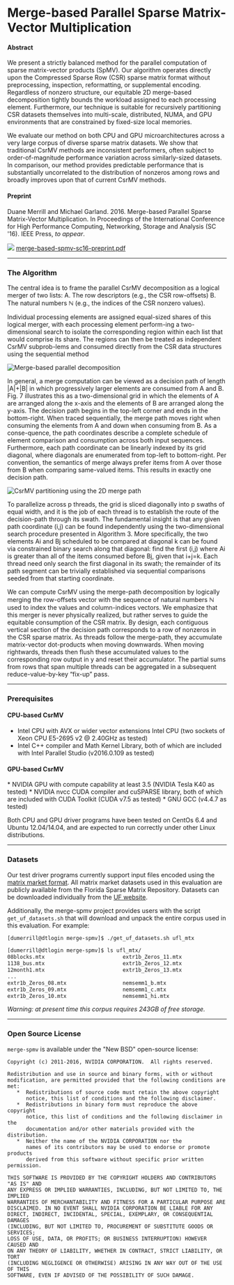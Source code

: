 # Merge-based Parallel Sparse Matrix-Vector Multiplication

<h4>Abstract</h4>

We present a strictly balanced method for the parallel computation of sparse matrix-vector products (SpMV). Our algorithm operates directly upon the Compressed Sparse Row (CSR) sparse matrix format without preprocessing, inspection, reformatting, or supplemental encoding. Regardless of nonzero structure, our equitable 2D merge-based decomposition tightly bounds the workload assigned to each processing element. Furthermore, our technique is suitable for recursively partitioning CSR datasets themselves into multi-scale, distributed, NUMA, and GPU environments that are constrained by fixed-size local memories.

We evaluate our method on both CPU and GPU microarchitectures across a very large corpus of diverse sparse matrix datasets. We show that traditional CsrMV methods are inconsistent performers, often subject to order-of-magnitude performance variation across similarly-sized datasets. In comparison, our method provides predictable performance that is substantially uncorrelated to the distribution of nonzeros among rows and broadly improves upon that of current CsrMV methods.

<h4>Preprint</h4>

Duane Merrill and Michael Garland.  2016.  Merge-based Parallel Sparse Matrix-Vector Multiplication.  In Proceedings of the International Conference for High Performance Computing, Networking, Storage and Analysis (SC '16). IEEE Press, *to appear*.

![](http://wwwimages.adobe.com/content/dam/acom/en/legal/images/badges/Adobe_PDF_file_icon_32x32.png) [merge-based-spmv-sc16-preprint.pdf](https://github.com/dumerrill/merge-spmv/raw/master/merge-based-spmv-sc16-preprint.pdf)

<hr>
<h3>The Algorithm</h3>

The central idea is to frame the parallel CsrMV decomposition as a logical merger of two lists: 
A.	The row descriptors (e.g., the CSR row-offsets)
B.	The natural numbers ℕ (e.g., the indices of the CSR nonzero values).  

Individual processing elements are assigned equal-sized shares of this logical merger, with each processing element perform-ing a two-dimensional search to isolate the corresponding region within each list that would comprise its share.  The regions can then be treated as independent CsrMV subprob-lems and consumed directly from the CSR data structures using the sequential method 

![Merge-based parallel decomposition](https://github.com/dumerrill/merge-spmv/raw/master/merge_decomposition.png)

In general, a merge computation can be viewed as a decision path of length |A|+|B| in which progressively larger elements are consumed from A and B.  Fig. 7 illustrates this as a two-dimensional grid in which the elements of A are arranged along the x-axis and the elements of B are arranged along the y-axis.  The decision path begins in the top-left corner and ends in the bottom-right. When traced sequentially, the merge path moves right when consuming the elements from A and down when consuming from B.  As a conse-quence, the path coordinates describe a complete schedule of element comparison and consumption across both input sequences.  Furthermore, each path coordinate can be linearly indexed by its grid diagonal, where diagonals are enumerated from top-left to bottom-right.  Per convention, the semantics of merge always prefer items from A over those from B when comparing same-valued items. This results in exactly one decision path.

![CsrMV partitioning using the 2D merge path](https://github.com/dumerrill/merge-spmv/raw/master/merge_spmv.png)

To parallelize across p threads, the grid is sliced diagonally into p swaths of equal width, and it is the job of each thread is to establish the route of the decision-path through its swath.  The fundamental insight is that any given path coordinate (i,j) can be found independently using the two-dimensional search procedure presented in Algorithm 3.  More specifically, the two elements Ai and Bj scheduled to be compared at diagonal k can be found via constrained binary search along that diagonal: find the first (i,j) where Ai is greater than all of the items consumed before Bj, given that i+j=k.  Each thread need only search the first diagonal in its swath; the remainder of its path segment can be trivially established via sequential comparisons seeded from that starting coordinate.

We can compute CsrMV using the merge-path decomposition by logically merging the row-offsets vector with the sequence of natural numbers ℕ used to index the values and column-indices vectors.  We emphasize that this merger is never physically realized, but rather serves to guide the equitable consumption of the CSR matrix.  By design, each contiguous vertical section of the decision path corresponds to a row of nonzeros in the CSR sparse matrix.  As threads follow the merge-path, they accumulate matrix-vector dot-products when moving downwards.  When moving rightwards, threads then flush these accumulated values to the corresponding row output in y and reset their accumulator. The partial sums from rows that span multiple threads can be aggregated in a subsequent reduce-value-by-key “fix-up” pass.

<hr>
<h3>Prerequisites</h3>

<h4>CPU-based CsrMV</h4>

 * Intel CPU with AVX or wider vector extensions Intel CPU (two sockets of Xeon CPU E5-2695 v2 @ 2.40GHz as tested)
 * Intel C++ compiler and Math Kernel Library, both of which are included with Intel Parallel Studio (v2016.0.109 as tested)

<h4>GPU-based CsrMV</h4>
 * NVIDIA GPU with compute capability at least 3.5 (NVIDIA Tesla K40 as tested)
 * NVIDIA nvcc CUDA compiler and cuSPARSE library, both of which are included with CUDA Toolkit  (CUDA v7.5 as tested)
 * GNU GCC (v4.4.7 as tested)

Both CPU and GPU driver programs have been tested on CentOs 6.4 and Ubuntu 12.04/14.04, and are expected to run correctly under other Linux distributions.

<hr>
<h3>Datasets</h3>

Our test driver programs currently support input files encoded using the [matrix market format](http://math.nist.gov/MatrixMarket/formats.html).  All matrix market datasets used in this evaluation are publicly available from the Florida Sparse Matrix Repository.  Datasets can be downloaded individually from the [UF website](https://www.cise.ufl.edu/research/sparse/matrices/).

Additionally, the merge-spmv project provides users with the script `get_uf_datasets.sh` that will download and unpack the entire corpus used in this evaluation.  For example:

```sh
[dumerrill@dtlogin merge-spmv]$ ./get_uf_datasets.sh ufl_mtx

[dumerrill@dtlogin merge-spmv]$ ls ufl_mtx/
08blocks.mtx                         extr1b_Zeros_11.mtx                 nemsemm1_lo.mtx
1138_bus.mtx                         extr1b_Zeros_12.mtx                 nemsemm1.mtx
12month1.mtx                         extr1b_Zeros_13.mtx                 nemsemm1_z0.mtx
...
extr1b_Zeros_08.mtx                  nemsemm1_b.mtx                      Zewail_pubyear.mtx
extr1b_Zeros_09.mtx                  nemsemm1_c.mtx                      Zhao1.mtx
extr1b_Zeros_10.mtx                  nemsemm1_hi.mtx                     Zhao2.mtx
```

*Warning: at present time this corpus requires 243GB of free storage.*

<hr>
<h3>Open Source License</h3>

`merge-spmv` is available under the "New BSD" open-source license:

```
Copyright (c) 2011-2016, NVIDIA CORPORATION.  All rights reserved.

Redistribution and use in source and binary forms, with or without
modification, are permitted provided that the following conditions are met:
   *  Redistributions of source code must retain the above copyright
      notice, this list of conditions and the following disclaimer.
   *  Redistributions in binary form must reproduce the above copyright
      notice, this list of conditions and the following disclaimer in the
      documentation and/or other materials provided with the distribution.
   *  Neither the name of the NVIDIA CORPORATION nor the
      names of its contributors may be used to endorse or promote products
      derived from this software without specific prior written permission.

THIS SOFTWARE IS PROVIDED BY THE COPYRIGHT HOLDERS AND CONTRIBUTORS "AS IS" AND
ANY EXPRESS OR IMPLIED WARRANTIES, INCLUDING, BUT NOT LIMITED TO, THE IMPLIED
WARRANTIES OF MERCHANTABILITY AND FITNESS FOR A PARTICULAR PURPOSE ARE
DISCLAIMED. IN NO EVENT SHALL NVIDIA CORPORATION BE LIABLE FOR ANY
DIRECT, INDIRECT, INCIDENTAL, SPECIAL, EXEMPLARY, OR CONSEQUENTIAL DAMAGES
(INCLUDING, BUT NOT LIMITED TO, PROCUREMENT OF SUBSTITUTE GOODS OR SERVICES;
LOSS OF USE, DATA, OR PROFITS; OR BUSINESS INTERRUPTION) HOWEVER CAUSED AND
ON ANY THEORY OF LIABILITY, WHETHER IN CONTRACT, STRICT LIABILITY, OR TORT
(INCLUDING NEGLIGENCE OR OTHERWISE) ARISING IN ANY WAY OUT OF THE USE OF THIS
SOFTWARE, EVEN IF ADVISED OF THE POSSIBILITY OF SUCH DAMAGE.
```

